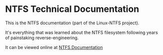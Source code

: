 # NTFS Technical Documentation

This is the NTFS documentation (part of the Linux-NTFS project).

It's everything that was learned about the NTFS filesystem
following years of painstaking reverse-engineering.

It can be viewed online at [NTFS Documentation](https://flatcap.org/linux-ntfs/ntfs/index.html)

